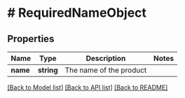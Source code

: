 # # RequiredNameObject

## Properties

Name | Type | Description | Notes
------------ | ------------- | ------------- | -------------
**name** | **string** | The name of the product |

[[Back to Model list]](../../README.md#models) [[Back to API list]](../../README.md#endpoints) [[Back to README]](../../README.md)
